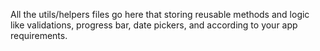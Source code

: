 All the utils/helpers files go here that storing reusable methods and logic like validations, progress bar, date pickers, and according to your app requirements.